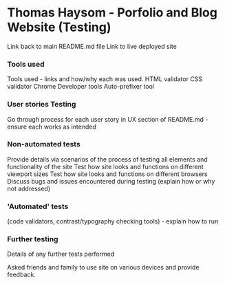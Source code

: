 # Thomas Haysom - Porfolio and Blog Website (Testing)

Link back to main README.md file
Link to live deployed site

### Tools used

Tools used - links and how/why each was used.
HTML validator
CSS validator
Chrome Developer tools
Auto-prefixer tool


### User stories Testing

Go through process for each user story in UX section of README.md - ensure each works as intended 

### Non-automated tests

Provide details via scenarios of the process of testing all elements and functionality of the site
Test how site looks and functions on different viewport sizes
Test how site looks and functions on different browsers
Discuss bugs and issues encountered during testing (explain how or why not addressed)

### 'Automated' tests 

(code validators, contrast/typography checking tools) - explain how to run

### Further testing

Details of any further tests performed

Asked friends and family to use site on various devices and provide feedback. 

